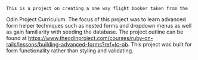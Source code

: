 	This is a project on creating a one way flight booker taken from the
Odin Project Curriculum. The focus of this project was to learn advanced
form helper techniques such as nested forms and dropdown menus as well as 
gain familiarity with seeding the database. The project outline can be found at 
https://www.theodinproject.com/courses/ruby-on-rails/lessons/building-advanced-forms?ref=lc-pb.
This project was built for form functionality rather than styling and validating.